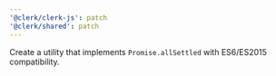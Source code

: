 ```yaml
---
'@clerk/clerk-js': patch
'@clerk/shared': patch
---
```


Create a utility that implements `Promise.allSettled` with ES6/ES2015 compatibility.
